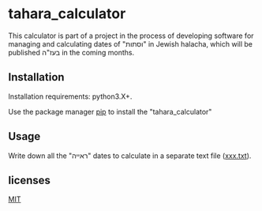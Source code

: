 # tahara_calculator

This calculator is part of a project in the process of developing software for managing and calculating dates of "וסתות" in Jewish halacha, which will be published בעז"ה in the coming months.

## Installation 
Installation requirements: python3.X+.

Use the package manager [pip](https://pip.pypa.io/en/stable/) to install the "tahara_calculator"

## Usage
Write down all the "ראייה" dates to calculate in a separate text file ([xxx.txt]()).


## licenses
[MIT](https://choosealicense.com/licenses/mit/)

